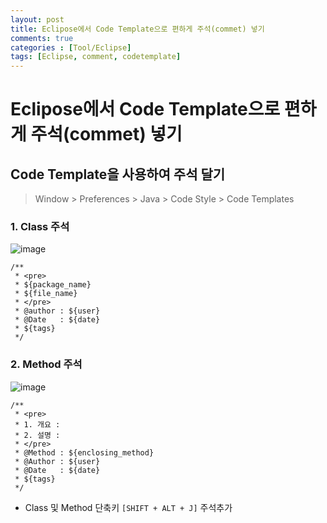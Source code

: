 ```yaml
---
layout: post
title: Eclipose에서 Code Template으로 편하게 주석(commet) 넣기
comments: true
categories : [Tool/Eclipse]
tags: [Eclipse, comment, codetemplate] 
---
```


# Eclipose에서 Code Template으로 편하게 주석(commet) 넣기

## Code Template을 사용하여 주석 달기

> Window > Preferences > Java > Code Style > Code Templates


### 1. Class 주석

![image](https://user-images.githubusercontent.com/16984805/71558824-78e7aa80-2a9a-11ea-9327-78f6e576a3f5.png)

```
/**
 * <pre>
 * ${package_name}
 * ${file_name}
 * </pre>
 * @author : ${user}
 * @Date   : ${date}
 * ${tags}
 */
```

### 2. Method 주석

![image](https://user-images.githubusercontent.com/16984805/71558881-2eb2f900-2a9b-11ea-8ba8-00de3f81b35a.png)


```
/**
 * <pre>
 * 1. 개요 : 
 * 2. 설명 :
 * </pre>
 * @Method : ${enclosing_method}
 * @Author : ${user}
 * @Date   : ${date}
 * ${tags}
 */
```


* Class 및 Method 단축키 `[SHIFT + ALT + J]` 주석추가 